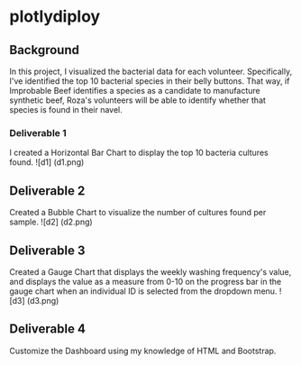 # plotlydiploy

## Background
In this project, I visualized the bacterial data for each volunteer. Specifically, I've identified the top 10 bacterial species in their belly buttons. That way, if Improbable Beef identifies a species as a candidate to manufacture synthetic beef, Roza's volunteers will be able to identify whether that species is found in their navel.

### Deliverable 1 
I created a Horizontal Bar Chart to display the top 10 bacteria cultures found. 
 ![d1] (d1.png)

## Deliverable 2 
Created a Bubble Chart to visualize the number of cultures found per sample. 
![d2] (d2.png)

## Deliverable 3
Created a Gauge Chart that displays the weekly washing frequency's value, and displays the value as a measure from 0-10 on the progress bar in the gauge chart when an individual ID is selected from the dropdown menu.
![d3] (d3.png)

## Deliverable 4 
Customize the Dashboard using my knowledge of HTML and Bootstrap.
